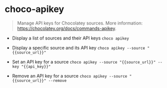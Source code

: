 # choco-apikey
> Manage API keys for Chocolatey sources.
> More information: <https://chocolatey.org/docs/commands-apikey>.

- Display a list of sources and their API keys
`choco apikey`

- Display a specific source and its API key
`choco apikey --source "{{source_url}}"`

- Set an API key for a source
`choco apikey --source "{{source_url}}" --key "{{api_key}}"`

- Remove an API key for a source
`choco apikey --source "{{source_url}}" --remove`
